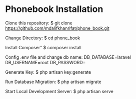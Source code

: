 # Phonebook Installation
Clone this repository:
$ git clone https://github.com/mdalifkhanrifat/phone_book.git

Change Directory:
$ cd phone_book

Install Composer"
$ composer install

Config .env file and change db name:
DB_DATABASE=laravel
DB_USERNAME=root
DB_PASSWORD=

Generate Key:
$ php artisan key:generate

Run Database Migration:
$ php artisan migrate

Start Local Development Server:
$ php artisan serve
